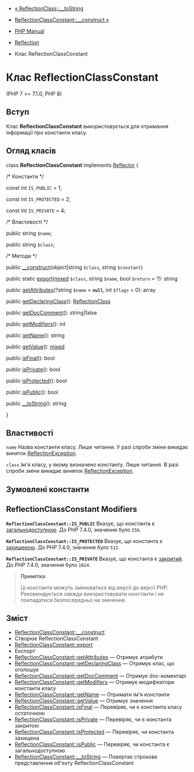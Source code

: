 - [« ReflectionClass::\_\_toString](reflectionclass.tostring.md)
- [ReflectionClassConstant::\_\_construct »](reflectionclassconstant.construct.md)

- [PHP Manual](index.md)
- [Reflection](book.reflection.md)
- Клас ReflectionClassConstant

# Клас ReflectionClassConstant

(PHP 7 \>= 7.1.0, PHP 8)

## Вступ

Клас **ReflectionClassConstant** використовується для отримання інформації
про константи класу.

## Огляд класів

class **ReflectionClassConstant** implements
[Reflector](class.reflector.md) {

/\* Константи \*/

const int `IS_PUBLIC` = 1;

const int `IS_PROTECTED` = 2;

const int `IS_PRIVATE` = 4;

/\* Властивості \*/

public string `$name`;

public string `$class`;

/\* Методи \*/

public
[\_\_construct](reflectionclassconstant.construct.md)(object\|string
`$class`, string `$constant`)

public static
[export](reflectionclassconstant.export.md)([mixed](language.types.declarations.md#language.types.declarations.mixed)
`$class`, string `$name`, bool `$return` = ?): string

public
[getAttributes](reflectionclassconstant.getattributes.md)(?string
`$name` = **`null`**, int `$flags` = 0): array

public
[getDeclaringClass](reflectionclassconstant.getdeclaringclass.md)():
[ReflectionClass](class.reflectionclass.md)

public [getDocComment](reflectionclassconstant.getdoccomment.md)():
string\|false

public [getModifiers](reflectionclassconstant.getmodifiers.md)(): int

public [getName](reflectionclassconstant.getname.md)(): string

public [getValue](reflectionclassconstant.getvalue.md)():
[mixed](language.types.declarations.md#language.types.declarations.mixed)

public [isFinal](reflectionclassconstant.isfinal.md)(): bool

public [isPrivate](reflectionclassconstant.isprivate.md)(): bool

public [isProtected](reflectionclassconstant.isprotected.md)(): bool

public [isPublic](reflectionclassconstant.ispublic.md)(): bool

public [\_\_toString](reflectionclassconstant.tostring.md)(): string

}

## Властивості

`name`
Назва константи класу. Лише читання. У разі спроби зміни
викидає виняток
[ReflectionException](class.reflectionexception.md).

`class`
Ім'я класу, у якому визначено константу. Лише читання. В разі
спроби зміни викидає виняток
[ReflectionException](class.reflectionexception.md).

## Зумовлені константи

## ReflectionClassConstant Modifiers

**`ReflectionClassConstant::IS_PUBLIC`**
Вказує, що константа є
[загальнодоступною](language.oop5.visibility.md). До PHP 7.4.0, значення
було `256`.

**`ReflectionClassConstant::IS_PROTECTED`**
Вказує, що константа є
[захищеною](language.oop5.visibility.md). До PHP 7.4.0, значення було
`512`.

**`ReflectionClassConstant::IS_PRIVATE`**
Вказує, що константа є
[закритий](language.oop5.visibility.md). До PHP 7.4.0, значення було
`1024`.

> **Примітка**:
>
> Ці константи можуть змінюватися від версії до версії PHP.
> Рекомендується завжди використовувати константи і не покладатися безпосередньо
> на значення.

## Зміст

- [ReflectionClassConstant::\_\_construct](reflectionclassconstant.construct.md)
- Створює ReflectionClassConstant
- [ReflectionClassConstant::export](reflectionclassconstant.export.md)
- Експорт
- [ReflectionClassConstant::getAttributes](reflectionclassconstant.getattributes.md)
— Отримує атрибути
- [ReflectionClassConstant::getDeclaringClass](reflectionclassconstant.getdeclaringclass.md)
— Отримує клас, що оголошує
- [ReflectionClassConstant::getDocComment](reflectionclassconstant.getdoccomment.md)
— Отримує doc-коментарі
- [ReflectionClassConstant::getModifiers](reflectionclassconstant.getmodifiers.md)
— Отримує модифікатори константи класу
- [ReflectionClassConstant::getName](reflectionclassconstant.getname.md)
— Отримати ім'я константи
- [ReflectionClassConstant::getValue](reflectionclassconstant.getvalue.md)
— Отримує значення
- [ReflectionClassConstant::isFinal](reflectionclassconstant.isfinal.md)
— Перевіряє, чи є константа класу остаточною
- [ReflectionClassConstant::isPrivate](reflectionclassconstant.isprivate.md)
— Перевіряє, чи є константа закритою
- [ReflectionClassConstant::isProtected](reflectionclassconstant.isprotected.md)
— Перевіряє, чи константа захищена
- [ReflectionClassConstant::isPublic](reflectionclassconstant.ispublic.md)
— Перевіряє, чи константа є загальнодоступною
- [ReflectionClassConstant::\_\_toString](reflectionclassconstant.tostring.md)
— Повертає строкове представлення об'єкту ReflectionClassConstant
